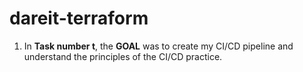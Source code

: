 # dareit-terraform

1) In **Task number t**, the **GOAL** was to create my CI/CD pipeline and understand the principles of the CI/CD practice.
